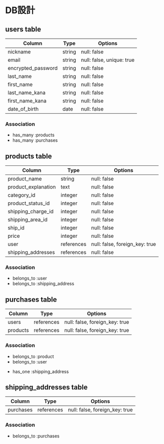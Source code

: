 # DB設計


## users table
| Column             | Type                | Options                   |
|--------------------|---------------------|---------------------------|
| nickname           | string              | null: false               |
| email              | string              | null: false, unique: true |
| encrypted_password | string              | null: false               |
| last_name          | string              | null: false               |
| first_name         | string              | null: false               |
| last_name_kana     | string              | null: false               |
| first_name_kana    | string              | null: false               |
| date_of_birth      | date                | null: false               |

### Association
 * has_many :products
 * has_many :purchases



## products table
| Column                 | Type                | Options                        |
|------------------------|---------------------|--------------------------------|
| product_name           | string              | null: false                    |
| product_explanation    | text                | null: false                    |
| category_id            | integer             | null: false                    |
| product_status_id      | integer             | null: false                    |
| shipping_charge_id    | integer             | null: false                    |
| shipping_area_id       | integer             | null: false                    |
| ship_id                | integer             | null: false                    |
| price                  | integer             | null: false                    |
| user                   | references          | null: false, foreign_key: true |
| shipping_addresses     | references          | null: false                    |


### Association
 - belongs_to :user
 - belongs_to :shipping_address


 ## purchases table
| Column             | Type                | Options                        |
|--------------------|---------------------|--------------------------------|
| users              | references          | null: false, foreign_key: true |
| products           | references          | null: false, foreign_key: true |

### Association
 - belongs_to :product
 - belongs_to :user
 * has_one :shipping_address


## shipping_addresses table
| Column             | Type                | Options                        |
|--------------------|---------------------|--------------------------------|
| purchases          | references          | null: false, foreign_key: true |
  

### Association
 - belongs_to :purchases